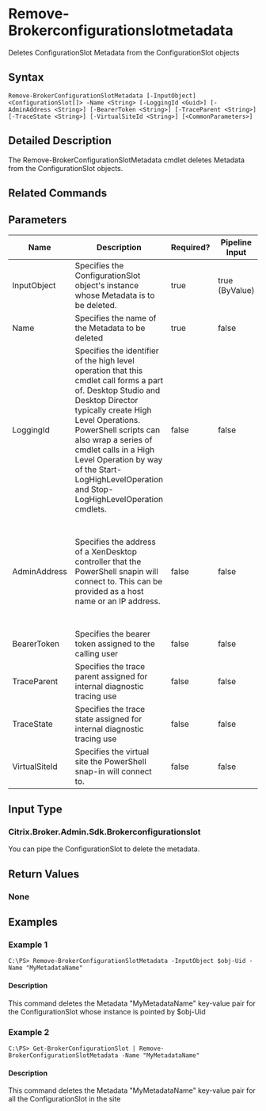 ﻿
# Remove-Brokerconfigurationslotmetadata
Deletes ConfigurationSlot Metadata from the ConfigurationSlot objects
## Syntax

```
Remove-BrokerConfigurationSlotMetadata [-InputObject] <ConfigurationSlot[]> -Name <String> [-LoggingId <Guid>] [-AdminAddress <String>] [-BearerToken <String>] [-TraceParent <String>] [-TraceState <String>] [-VirtualSiteId <String>] [<CommonParameters>]
```

## Detailed Description
The Remove-BrokerConfigurationSlotMetadata cmdlet deletes Metadata from the ConfigurationSlot objects.


## Related Commands

## Parameters
| Name   | Description | Required? | Pipeline Input | Default Value |
| --- | --- | --- | --- | --- |
| InputObject | Specifies the ConfigurationSlot object's instance whose Metadata is to be deleted. | true | true (ByValue) |  |
| Name | Specifies the name of the Metadata to be deleted | true | false |  |
| LoggingId | Specifies the identifier of the high level operation that this cmdlet call forms a part of. Desktop Studio and Desktop Director typically create High Level Operations. PowerShell scripts can also wrap a series of cmdlet calls in a High Level Operation by way of the Start-LogHighLevelOperation and Stop-LogHighLevelOperation cmdlets. | false | false |  |
| AdminAddress | Specifies the address of a XenDesktop controller that the PowerShell snapin will connect to. This can be provided as a host name or an IP address. | false | false | Localhost. Once a value is provided by any cmdlet, this value will become the default. |
| BearerToken | Specifies the bearer token assigned to the calling user | false | false |  |
| TraceParent | Specifies the trace parent assigned for internal diagnostic tracing use | false | false |  |
| TraceState | Specifies the trace state assigned for internal diagnostic tracing use | false | false |  |
| VirtualSiteId | Specifies the virtual site the PowerShell snap-in will connect to. | false | false |  |

## Input Type

### Citrix.Broker.Admin.Sdk.Brokerconfigurationslot
You can pipe the ConfigurationSlot to delete the metadata.
## Return Values

### None

## Examples

### Example 1

```
C:\PS> Remove-BrokerConfigurationSlotMetadata -InputObject $obj-Uid -Name "MyMetadataName"
```

#### Description
This command deletes the Metadata "MyMetadataName" key-value pair for the ConfigurationSlot whose instance is pointed by \$obj-Uid
### Example 2

```
C:\PS> Get-BrokerConfigurationSlot | Remove-BrokerConfigurationSlotMetadata -Name "MyMetadataName"
```

#### Description
This command deletes the Metadata "MyMetadataName" key-value pair for all the ConfigurationSlot in the site
